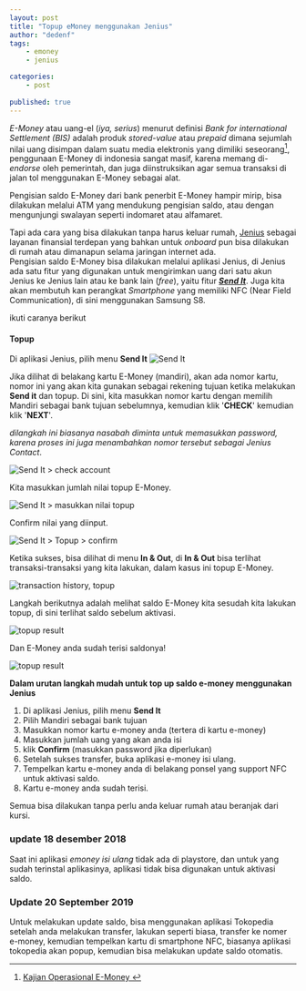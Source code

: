 ```yaml
---
layout: post
title: "Topup eMoney menggunakan Jenius"
author: "dedenf"
tags:
    - emoney
    - jenius

categories: 
    - post
    
published: true
---
```


_E-Money_ atau uang-el (_iya, serius_) menurut definisi _Bank for international Settlement (BIS)_ adalah produk _stored-value_ atau _prepaid_ dimana
sejumlah nilai uang disimpan dalam suatu media elektronis yang dimiliki seseorang[^1], penggunaan E-Money di indonesia sangat masif, karena memang di- _endorse_ oleh pemerintah, dan juga diinstruksikan agar semua transaksi di jalan tol menggunakan E-Money sebagai alat.

Pengisian saldo E-Money dari bank penerbit E-Money hampir mirip, bisa dilakukan melalui ATM yang mendukung pengisian saldo, atau dengan mengunjungi swalayan seperti indomaret atau alfamaret. 

Tapi ada cara yang bisa dilakukan tanpa harus keluar rumah, [Jenius](https://www.jenius.com/) sebagai layanan finansial terdepan yang bahkan untuk _onboard_ pun bisa dilakukan di rumah atau dimanapun selama jaringan internet ada.    
Pengisian saldo E-Money bisa dilakukan melalui aplikasi Jenius, di Jenius ada satu fitur yang digunakan untuk mengirimkan uang dari satu akun Jenius ke Jenius lain atau ke bank lain (_free_), yaitu fitur [**_Send It_**](https://www.jenius.com/features/send-it/). Juga kita akan membutuh kan perangkat _Smartphone_ yang memiliki NFC (Near Field Communication), di sini menggunakan Samsung S8.

ikuti caranya berikut

<!-- more -->

#### Topup
Di aplikasi Jenius, pilih menu **Send It**
![Send It](/images/posts/emoney/001.jpg)

Jika dilihat di belakang kartu E-Money (mandiri), akan ada nomor kartu, nomor ini yang akan kita gunakan sebagai rekening tujuan ketika melakukan **Send it** dan topup.
Di sini, kita masukkan nomor kartu dengan memilih Mandiri sebagai bank tujuan sebelumnya, kemudian klik '**CHECK**' kemudian klik '**NEXT**'.

_dilangkah ini biasanya nasabah diminta untuk memasukkan password, karena proses ini juga menambahkan nomor tersebut sebagai Jenius Contact_.

![Send It > check account](/images/posts/emoney/12.jpg)


Kita masukkan jumlah nilai topup E-Money.   

![Send It > masukkan nilai topup](/images/posts/emoney/02.jpg)

Confirm nilai yang diinput.

![Send It > Topup > confirm](/images/posts/emoney/03.jpg)

Ketika sukses, bisa dilihat di menu **In & Out**, di **In & Out** bisa terlihat transaksi-transaksi yang kita lakukan, dalam kasus ini topup E-Money.

![transaction history, topup](/images/posts/emoney/002.jpg)

Langkah berikutnya adalah melihat saldo E-Money kita sesudah kita lakukan topup, di sini terlihat saldo sebelum aktivasi.

![topup result](/images/posts/emoney/003.jpg)

Dan E-Money anda sudah terisi saldonya!

![topup result](/images/posts/emoney/004.jpg)


**Dalam urutan langkah mudah untuk top up saldo e-money menggunakan Jenius** 
1. Di aplikasi Jenius, pilih menu **Send It**
2. Pilih Mandiri sebagai bank tujuan 
3. Masukkan nomor kartu e-money anda (tertera di kartu e-money)
4. Masukkan jumlah uang yang akan anda isi
5. klik **Confirm** (masukkan password jika diperlukan)
6. Setelah sukses transfer, buka aplikasi e-money isi ulang.
7. Tempelkan kartu e-money anda di belakang ponsel yang support NFC untuk aktivasi saldo.
8. Kartu e-money anda sudah terisi.


Semua bisa dilakukan tanpa perlu anda keluar rumah atau beranjak dari kursi.

### update 18 desember 2018
Saat ini aplikasi *emoney isi ulang* tidak ada di playstore, dan untuk yang sudah terinstal aplikasinya, aplikasi tidak bisa digunakan untuk aktivasi saldo.

### Update 20 September 2019
Untuk melakukan update saldo, bisa menggunakan aplikasi Tokopedia setelah anda melakukan transfer, lakukan seperti biasa, transfer ke nomer e-money, kemudian tempelkan kartu di smartphone NFC, biasanya aplikasi tokopedia akan popup, kemudian bisa melakukan update saldo otomatis.


[^1]:[Kajian Operasional E-Money ](http://www.bi.go.id/id/publikasi/sistem-pembayaran/riset/Documents/4a79ad4a8dbe4ebca2c0f86a5a2f1c69KajianEMoney.pdf)